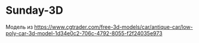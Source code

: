 # Sunday-3D
 
Модель из https://www.cgtrader.com/free-3d-models/car/antique-car/low-poly-car-3d-model-1d34e0c2-706c-4792-8055-f2f24035e973
